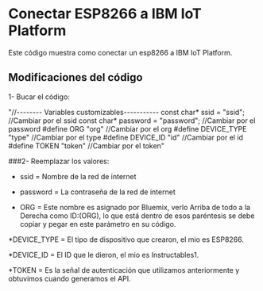 # Conectar ESP8266 a IBM IoT Platform
Este código muestra como conectar un esp8266 a IBM IoT Platform.

## Modificaciones del código
1- Bucar el código:

"//-------- Variables customizables-----------
const char* ssid = "ssid";      //Cambiar por el ssid
const char* password = "password";  //Cambiar por el password
#define ORG "org"           //Cambiar por el org
#define DEVICE_TYPE "type"  //Cambiar por el type
#define DEVICE_ID "id"      //Cambiar por el id
#define TOKEN "token"       //Cambiar por el token"

###2- Reemplazar los valores:
* ssid = Nombre de la red de internet

* password = La contraseña de la red de internet

* ORG = Este nombre es asignado por Bluemix, verlo Arriba de todo a la Derecha como ID:(ORG), lo que está dentro de esos paréntesis se debe copiar y pegar en este parámetro en su código.

*DEVICE_TYPE = El tipo de dispositivo que crearon, el mio es ESP8266.

*DEVICE_ID = El ID que le dieron, el mio es Instructables1.

*TOKEN = Es la señal de autenticación que utilizamos anteriormente y obtuvimos cuando generamos el API.
